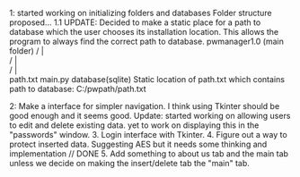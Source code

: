 1: started working on initializing folders and databases Folder structure proposed... 
1.1 UPDATE: Decided to make a static place for a path to database which the user chooses its installation location.
            This allows the program to always find the correct path to database.
                                        pwmanager1.0 (main folder)
                                        /           |             \
                                      /             |               \
                                    /               |                 \
                               path.txt          main.py            database(sqlite)
                              Static location of path.txt which contains path to database: C:/pwpath/path.txt
                              
2: Make a interface for simpler navigation. I think using Tkinter should be good enough and it seems good. Update: started working on allowing users to edit and delete existing data. yet to work on displaying this in the "passwords" window.
3. Login interface with Tkinter.
4. Figure out a way to protect inserted data. Suggesting AES but it needs some thinking and implementation // DONE
5. Add something to about us tab and the main tab unless we decide on making the insert/delete tab the "main" tab.



